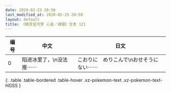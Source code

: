 ```yaml
---
date: 2020-02-23 20:56
last_modified_at: 2020-02-25 20:50
layout: default
title: 《精灵宝可梦 心金／魂银》文本 121
---
```

| 编号 | 中文 | 日文 |
| ---- | ---- | ---- |
| 0 | 陷进冰里了，\n没法推⋯⋯ | こおりに　めりこんで\nおせそうに　ない⋯⋯ |
{: .table .table-bordered .table-hover .xz-pokemon-text .xz-pokemon-text-HGSS }